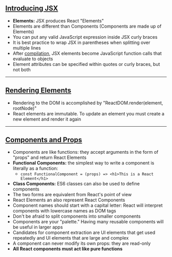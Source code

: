 ## [Introducing JSX](https://reactjs.org/docs/introducing-jsx.html)
* **Elements:** JSX produces React "Elements"
* Elements are different than Components (Components are made up of Elements)
* You can put any valid JavaScript expression inside JSX curly braces
* It is best practice to wrap JSX in parentheses when splitting over multiple lines
* After [compilation](#), JSX elements become JavaScript function calls that evaluate to objects
* Element attributes can be specified within quotes or curly braces, but not both

---

## [Rendering Elements](https://reactjs.org/docs/rendering-elements.html)
* Rendering to the DOM is accomplished by "ReactDOM.render(element, rootNode)"
* React elements are immutable. To update an element you must create a new element and render it again

---

## [Components and Props](https://reactjs.org/docs/components-and-props.html)
* Components are like functions: they accept arguments in the form of "props" and return React Elements
* **Functional Components:** the simplest way to write a component is literally as a function:
  * `const FunctionalComponent = (props) => <h1>This is a React Element</h1>`
* **Class Components:** ES6 classes can also be used to define components
* The two forms are equivalent from React's point of view
* React Elements an also represent React Components
* Component names should start with a capital letter: React will interpret components with lowercase names as DOM tags
* Don't be afraid to split components into smaller components
* Components are your "palette." Having many reusable components will be useful in larger apps
* Candidates for component extraction are UI elements that get used repeatedly and UI elements that are large and complex
* A component can never modify its own props: they are read-only
* **All React components must act like pure functions**
